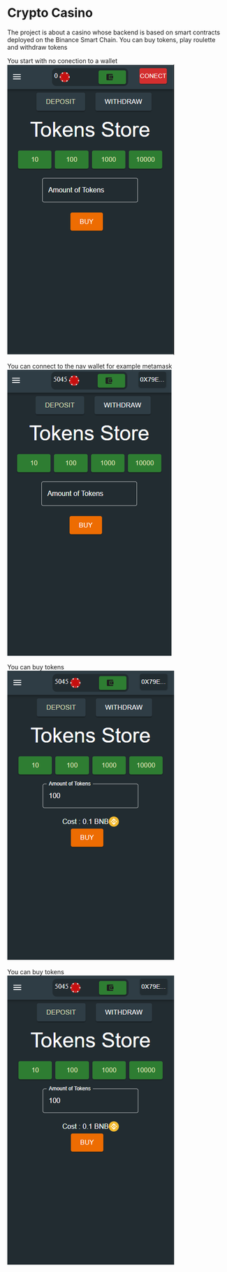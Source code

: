 # Crypto Casino

The project is about a casino whose backend is based on smart contracts deployed on the Binance Smart Chain. You can buy tokens, play roulette and withdraw tokens

You start with no conection to a wallet
    ![noConection](./UsageImages/NoLog.png)

You can connect to the nav wallet for example metamask
    ![log](./UsageImages/Log.png)

You can buy tokens
    ![toBuy](./UsageImages/ToBuy.png)

You can buy tokens
    ![toBuy](./UsageImages/ToBuy.png)

